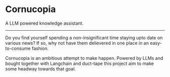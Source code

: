 # Cornucopia

A LLM powered knowledge assistant.

---

Do you find yourself spending a non-insignificant time staying upto date on various news? If so, why not have them delievered in one place in an easy-to-consume fashion.

Cornucopia is an ambitious attempt to make happen. Powered by LLMs and bought together with Langchain and duct-tape this project aim to make some headway towards that goal.